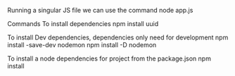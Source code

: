 Running a singular JS file we can use the command 
node app.js

Commands
To install dependencies
npm install uuid

To install Dev dependencies, dependencies only need for development
npm install -save-dev nodemon
npm install -D nodemon

To install a node dependencies for project from the package.json
npm install